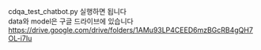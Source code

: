 cdqa_test_chatbot.py 실행하면 됩니다  
data와 model은 구글 드라이브에 있습니다  
https://drive.google.com/drive/folders/1AMu93LP4CEED6mzBGcRB4gQH7OL-i7Iu

